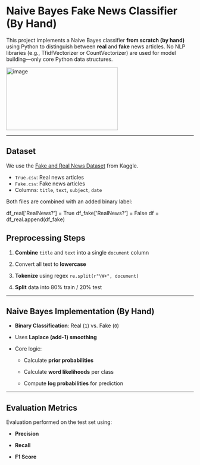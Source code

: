 # Naive Bayes Fake News Classifier (By Hand)

This project implements a Naive Bayes classifier **from scratch (by hand)** using Python to distinguish between **real** and **fake** news articles. No NLP libraries (e.g., TfidfVectorizer or CountVectorizer) are used for model building—only core Python data structures.

<img width="300" height="168" alt="image" src="https://github.com/user-attachments/assets/02bb3b7a-0d1a-43e0-9d75-0c53da59469f" />


---

## Dataset

We use the [Fake and Real News Dataset](https://www.kaggle.com/clmentbisaillon/fake-and-real-news-dataset) from Kaggle.

- `True.csv`: Real news articles  
- `Fake.csv`: Fake news articles  
- Columns: `title`, `text`, `subject`, `date`

Both files are combined with an added binary label:

df_real['RealNews?'] = True
df_fake['RealNews?'] = False
df = df_real.append(df_fake)

## Preprocessing Steps

1.  **Combine** `title` and `text` into a single `document` column
    
2.  Convert all text to **lowercase**
    
3.  **Tokenize** using regex `re.split(r"\W+", document)`
    
4.  **Split** data into 80% train / 20% test
    

----------

## Naive Bayes Implementation (By Hand)

-   **Binary Classification**: Real (`1`) vs. Fake (`0`)
    
-   Uses **Laplace (add-1) smoothing**
    
-   Core logic:
    
    -   Calculate **prior probabilities**
        
    -   Calculate **word likelihoods** per class
        
    -   Compute **log probabilities** for prediction
        

----------

## Evaluation Metrics

Evaluation performed on the test set using:

-   **Precision**
    
-   **Recall**
    
-   **F1 Score**

